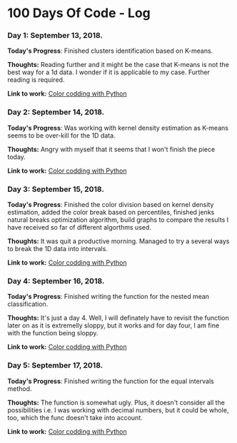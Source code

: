 # 100 Days Of Code - Log

### Day 1: September 13, 2018.

**Today's Progress**: Finished clusters identification based on K-means.

**Thoughts:** Reading further and it might be the case that K-means is not the best way for a 1d data. I wonder if it is applicable to my case. Further reading is required. 

**Link to work:** [Color codding with Python](https://github.com/eponkratova/color-map-techniques)

### Day 2: September 14, 2018.

**Today's Progress**: Was working with kernel density estimation as K-means seems to be over-kill for the 1D data. 

**Thoughts:** Angry with myself that it seems that I won't finish the piece today.

**Link to work:** [Color codding with Python](https://github.com/eponkratova/color-map-techniques)

### Day 3: September 15, 2018.

**Today's Progress**: Finished the color division based on kernel density estimation, added the color break based on percentiles, finished jenks natural breaks optimization algorithm, build graphs to compare the results I have received so far of different algorthms used.

**Thoughts:** It was quit a productive morning. Managed to try a several ways to break the 1D data into intervals.

**Link to work:** [Color codding with Python](https://github.com/eponkratova/color-map-techniques)

### Day 4: September 16, 2018.

**Today's Progress**: Finished writing the function for the nested mean classification.

**Thoughts:** It's just a day 4. Well, I will definately have to revisit the function later on as it is extremelly sloppy, but it works and for day four, I am fine with the function being sloppy.

**Link to work:** [Color codding with Python](https://github.com/eponkratova/color-map-techniques)

### Day 5: September 17, 2018.

**Today's Progress**: Finished writing the function for the equal intervals method.

**Thoughts:** The function is somewhat ugly. Plus, it doesn't consider all the possibilities i.e. I was working with decimal numbers, but it could be whole, too, which the func doesn't take into account.

**Link to work:** [Color codding with Python](https://github.com/eponkratova/color-map-techniques)
